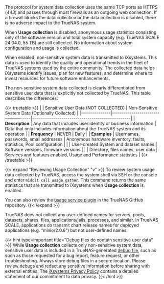 &NewLine;

The protocol for system data collection uses the same TCP ports as HTTPS (*443*) and passes through most firewalls as an outgoing web connection.
If a firewall blocks the data collection or the data collection is disabled, there is no adverse impact to the TrueNAS system.

When **Usage collection** is disabled, anonymous usage statistics consisting only of the software version and total system capacity (e.g. TrueNAS SCALE 24.04.0, 55 TB) are still collected.
No information about system configuration and usage is collected.

When enabled, non-sensitive system data is transmitted to iXsystems.
This data is used to identify the quality and operational trends in the fleet of TrueNAS systems used by the entire community.
The collected data helps iXsystems identify issues, plan for new features, and determine where to invest resources for future software enhancements.

The non-sensitive system data collected is clearly differentiated from sensitive user data that is explicitly not collected by TrueNAS.
This table describes the differences:

{{< truetable >}}
|               | Sensitive User Data (NOT COLLECTED) | Non-Sensitive System Data (Optionally Collected) |
|---------------|-------------------------------------|--------------------------------------------------|
| **Description** | Any data that includes user identity or business information | Data that only includes information about the TrueNAS system and its operation |
| **Frequency** | NEVER | Daily |
| **Examples** | Usernames, passwords, email addresses | Anonymous hardware inventory, faults, statistics, Pool configuration |
|              | User-created System and dataset names | Software versions, firmware versions |
|              | Directory, files names, user data | Services and features enabled, Usage and Performance statistics |
{{< /truetable >}}

{{< expand "Reviewing Usage Collection" "v" >}}
To review system usage data collected by TrueNAS, access the system shell via SSH or the console and enter `midclt call usage.gather`.
This command returns the same statistics that are transmitted to iXsystems when **Usage collection** is enabled.

You can also review the [usage service plugin](https://github.com/truenas/middleware/blob/master/src/middlewared/middlewared/plugins/usage.py) in the TrueNAS GitHub repository.
{{< /expand >}}

TrueNAS does not collect any user-defined names for servers, pools, datasets, shares, files, applications/jails, processes, and similar.
In TrueNAS SCALE, applications do transmit chart release names for deployed applications (e.g. “minio/2.0.6”) but not user-defined names.

{{< hint type=important title="Debug files do contain sensitive user data" >}}
While **Usage collection** collects only non-sensitive system data, sensitive user data is included in a TrueNAS-generated [debug file](https://www.truenas.com/docs/contributing/issuereporting/jiraissuereporting/#downloading-a-debug-file), such as such as those requested for a bug report, feature request, or other troubleshooting.
Always store debug files in a secure location.
Please review debugs and redact any sensitive information before sharing with external entities.
The [iXsystems Privacy Policy](https://www.ixsystems.com/privacy-policy/) contains a detailed statement of our commitment to data privacy.
{{< /hint >}}

